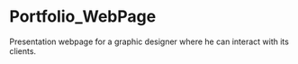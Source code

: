 # Portfolio_WebPage

Presentation webpage for a graphic designer where he can interact with its clients.

